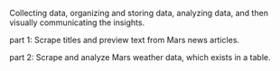 Collecting data, organizing and storing data, analyzing data, and then visually communicating the insights.

part 1: Scrape titles and preview text from Mars news articles.

part 2: Scrape and analyze Mars weather data, which exists in a table.
